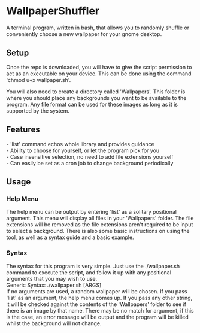 <h1>WallpaperShuffler</h1>
<p>A terminal program, written in bash, that allows you to randomly shuffle or conveniently choose a new wallpaper for your gnome desktop.</p>

<h2>Setup</h2>
<p>Once the repo is downloaded, you will have to give the script permission to act as an executable on your device. This can be done using the command 'chmod u+x wallpaper.sh'.</p>
<p>You will also need to create a directory called 'Wallpapers'. This folder is where you should place any backgrounds you want to be available to the program. Any file format can be used for these images as long as it is supported by the system.</p>

<h2>Features</h2>
- 'list' command echos whole library and provides guidance<br>
- Ability to choose for yourself, or let the program pick for you<br>
- Case insensitive selection, no need to add file extensions yourself<br>
- Can easily be set as a cron job to change background periodically<br>

<h2>Usage</h2>
<h3>Help Menu</h2>
<p>The help menu can be output by entering 'list' as a solitary positional argument. This menu will display all files in your 'Wallpapers' folder. The file extensions will be removed as
the file extensions aren't required to be input to select a background. There is also some basic instructions on using the tool, as well as a syntax guide and a basic example.</p>
<h3>Syntax</h2>
<p>The syntax for this program is very simple. Just use the ./wallpaper.sh command to execute the script, and follow it up with any positional arguments that you may wish to use.<br>Generic Syntax: ./wallpaper.sh [ARGS]<br>If no arguments are used, a random wallpaper will be chosen. If you pass 'list' as an argument, the help menu comes up. If you pass any other string, it will be checked against the contents of the 'Wallpapers' folder to see if there is an image by that name. There may be no match for argument, if this is the case, an error message will be output and the program will be killed whilst the background will not change.</p>
